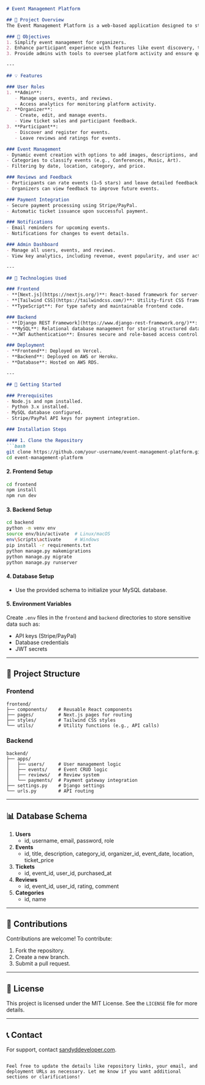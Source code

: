 ```markdown
# Event Management Platform

## 📌 Project Overview
The Event Management Platform is a web-based application designed to streamline event organization and participation. It caters to multiple user roles—Admins, Organizers, and Participants—and provides tools for creating, managing, and attending events. The platform integrates advanced features like user authentication, payment gateways, and reviews to deliver an intuitive and seamless experience.

### 🎯 Objectives
1. Simplify event management for organizers.
2. Enhance participant experience with features like event discovery, ticketing, and reviews.
3. Provide admins with tools to oversee platform activity and ensure quality.

---

## 💡 Features

### User Roles
1. **Admin**:  
   - Manage users, events, and reviews.
   - Access analytics for monitoring platform activity.
2. **Organizer**:  
   - Create, edit, and manage events.
   - View ticket sales and participant feedback.
3. **Participant**:  
   - Discover and register for events.
   - Leave reviews and ratings for events.

### Event Management
- Dynamic event creation with options to add images, descriptions, and ticket prices.
- Categories to classify events (e.g., Conferences, Music, Art).
- Filtering by date, location, category, and price.

### Reviews and Feedback
- Participants can rate events (1–5 stars) and leave detailed feedback.
- Organizers can view feedback to improve future events.

### Payment Integration
- Secure payment processing using Stripe/PayPal.
- Automatic ticket issuance upon successful payment.

### Notifications
- Email reminders for upcoming events.
- Notifications for changes to event details.

### Admin Dashboard
- Manage all users, events, and reviews.
- View key analytics, including revenue, event popularity, and user activity.

---

## 🔧 Technologies Used

### Frontend
- **[Next.js](https://nextjs.org/)**: React-based framework for server-side rendering.
- **[Tailwind CSS](https://tailwindcss.com/)**: Utility-first CSS framework for responsive design.
- **TypeScript**: For type safety and maintainable frontend code.

### Backend
- **[Django REST Framework](https://www.django-rest-framework.org/)**: For robust and scalable APIs.
- **MySQL**: Relational database management for storing structured data.
- **JWT Authentication**: Ensures secure and role-based access control.

### Deployment
- **Frontend**: Deployed on Vercel.
- **Backend**: Deployed on AWS or Heroku.
- **Database**: Hosted on AWS RDS.

---

## 🚀 Getting Started

### Prerequisites
- Node.js and npm installed.
- Python 3.x installed.
- MySQL database configured.
- Stripe/PayPal API keys for payment integration.

### Installation Steps

#### 1. Clone the Repository
```bash
git clone https://github.com/your-username/event-management-platform.git
cd event-management-platform
```

#### 2. Frontend Setup
```bash
cd frontend
npm install
npm run dev
```

#### 3. Backend Setup
```bash
cd backend
python -m venv env
source env/bin/activate  # Linux/macOS
env\Scripts\activate     # Windows
pip install -r requirements.txt
python manage.py makemigrations
python manage.py migrate
python manage.py runserver
```

#### 4. Database Setup
- Use the provided schema to initialize your MySQL database.

#### 5. Environment Variables
Create `.env` files in the `frontend` and `backend` directories to store sensitive data such as:
- API keys (Stripe/PayPal)
- Database credentials
- JWT secrets

---

## 📂 Project Structure

### Frontend
```
frontend/
├── components/    # Reusable React components
├── pages/         # Next.js pages for routing
├── styles/        # Tailwind CSS styles
└── utils/         # Utility functions (e.g., API calls)
```

### Backend
```
backend/
├── apps/
│   ├── users/     # User management logic
│   ├── events/    # Event CRUD logic
│   ├── reviews/   # Review system
│   └── payments/  # Payment gateway integration
├── settings.py    # Django settings
└── urls.py        # API routing
```

---

## 📊 Database Schema
1. **Users**  
   - id, username, email, password, role
2. **Events**  
   - id, title, description, category_id, organizer_id, event_date, location, ticket_price
3. **Tickets**  
   - id, event_id, user_id, purchased_at
4. **Reviews**  
   - id, event_id, user_id, rating, comment
5. **Categories**  
   - id, name

---

## 🤝 Contributions
Contributions are welcome! To contribute:
1. Fork the repository.
2. Create a new branch.
3. Submit a pull request.

---

## 📜 License
This project is licensed under the MIT License. See the `LICENSE` file for more details.

---

## 📞 Contact
For support, contact [sandyddeveloper.com](mailto:sandyddeveloper@gmail.com).
```

Feel free to update the details like repository links, your email, and deployment URLs as necessary. Let me know if you want additional sections or clarifications!
